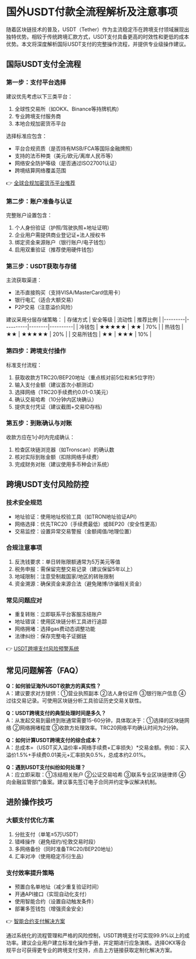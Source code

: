 # 国外USDT付款全流程解析及注意事项

随着区块链技术的普及，USDT（Tether）作为主流稳定币在跨境支付领域展现出独特优势。相较于传统跨境汇款方式，USDT支付具备更高的时效性和更低的成本优势。本文将深度解析国际USDT支付的完整操作流程，并提供专业级操作建议。

## 国际USDT支付全流程

### 第一步：支付平台选择
建议优先考虑以下三类平台：
1. 全球性交易所（如OKX、Binance等持牌机构）
2. 专业跨境支付服务商
3. 本地合规加密货币平台

选择标准应包含：
- 平台合规资质（是否持有MSB/FCA等国际金融牌照）
- 支持的法币种类（美元/欧元/离岸人民币等）
- 网络安全防护等级（是否通过ISO27001认证）
- 跨境结算网络覆盖范围

👉 [全球合规加密货币平台推荐](https://bit.ly/okx_welcome)

### 第二步：账户准备与认证
完整账户设置包含：
1. 个人身份验证（护照/驾驶执照+地址证明）
2. 企业用户需提供商业登记证+法人授权书
3. 绑定资金来源账户（银行账户/电子钱包）
4. 启用双重验证（推荐使用硬件钱包）

### 第三步：USDT获取与存储
主流获取渠道：
- 法币直接购买（支持VISA/MasterCard信用卡）
- 银行电汇（适合大额交易）
- P2P交易（注意溢价风险）

建议采用分层存储策略：
| 存储方式 | 安全等级 | 流动性 | 推荐比例 |
|---------|----------|--------|----------|
| 冷钱包 | ★★★★★ | ★★ | 70% |
| 热钱包 | ★★ | ★★★★★ | 20% |
| 交易所钱包 | ★★ | ★★★ | 10% |

### 第四步：跨境支付操作
标准支付流程：
1. 获取收款方TRC20/BEP20地址（重点核对前5位和末5位字符）
2. 输入支付金额（建议首次小额测试）
3. 选择网络（TRC20手续费约0.01-0.1美元）
4. 确认交易哈希（10分钟内区块确认）
5. 提供支付凭证（建议截图+交易ID存档）

### 第五步：到账确认与对账
收款方应在1小时内完成确认：
1. 检查区块链浏览器（如Tronscan）的确认数
2. 核对实际到账金额（扣除网络手续费）
3. 完成财务对账（建议使用多币种会计系统）

## 跨境USDT支付风险防控

### 技术安全规范
- 地址验证：使用地址校验工具（如TRON地址验证API）
- 网络选择：优先TRC20（手续费最低）或BEP20（安全性更高）
- 交易监控：设置异常交易警报（金额阈值/地理位置）

### 合规注意事项
1. 反洗钱要求：单日转账限额通常为5万美元等值
2. 税务申报：需保留完整交易记录（建议保留5年以上）
3. 地域限制：注意受制裁国家/地区的转账限制
4. 资金溯源：确保资金来源合法（避免赌博/诈骗相关资金）

### 常见问题应对
- 重复转账：立即联系平台客服冻结账户
- 地址错误：使用区块链分析工具进行追踪
- 网络拥堵：选择gas费动态调整功能
- 法律纠纷：保存完整电子证据链

👉 [USDT跨境支付风险预警系统](https://bit.ly/okx_welcome)

## 常见问题解答（FAQ）

**Q：如何验证海外USDT收款方的真实性？**  
A：建议要求对方提供：①营业执照副本 ②法人身份证件 ③银行账户信息 ④过往交易记录。可使用区块链分析工具验证历史交易关联性。

**Q：USDT跨境支付的典型处理时间是多久？**  
A：从发起交易到最终到账通常需要15-60分钟，具体取决于：①选择的区块链网络 ②网络拥堵程度 ③收款方处理效率。TRC20网络平均确认时间为2分钟。

**Q：如何计算USDT跨境支付的综合成本？**  
A：总成本=（USDT买入溢价率+网络手续费+汇率损失）*交易金额。例如：买入溢价1.5%+手续费0.01美元+汇率损失0.5%，总成本约2.01%。

**Q：遇到USDT支付纠纷如何处理？**  
A：应立即采取：①冻结相关账户 ②公证交易哈希 ③联系专业区块链律师 ④向金融监管部门备案。建议事先签订电子合同并约定争议解决机制。

## 进阶操作技巧

### 大额支付优化方案
1. 分批支付（单笔≤5万USDT）
2. 错峰操作（避免纽约/伦敦交易时段）
3. 多网络备份（同时准备TRC20/BEP20地址）
4. 汇率对冲（使用稳定币衍生品）

### 支付效率提升策略
- 预置白名单地址（减少重复验证时间）
- 开通API接口（实现自动化支付）
- 使用智能合约（设置自动触发条件）
- 部署多签钱包（增强资金安全）

👉 [智能合约支付解决方案](https://bit.ly/okx_welcome)

通过系统化的流程管理和严格的风险控制，USDT跨境支付可实现99.9%以上的成功率。建议企业用户建立标准化操作手册，并定期进行应急演练。选择OKX等合规平台可获得更专业的跨境支付支持，点击上方链接获取定制化解决方案。